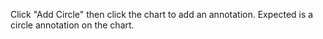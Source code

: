 Click "Add Circle" then click the chart to add an annotation. Expected is a circle annotation on the chart.